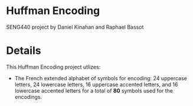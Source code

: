 # Huffman Encoding
SENG440 project by Daniel Kinahan and Raphael Bassot

# Details
This Huffman Encoding project utlizes:

- The French extended alphabet of symbols for encoding: 24 uppercase letters, 24 lowercase letters, 16 uppercase accented letters, and 16 lowercase accented letters for a total of **80** symbols used for the encodings.
